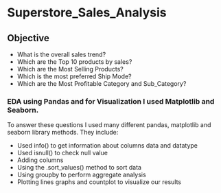 # Superstore_Sales_Analysis

## Objective
- What is the overall sales trend?
- Which are the Top 10 products by sales?
- Which are the Most Selling Products?
- Which is the most preferred Ship Mode?
- Which are the Most Profitable Category and Sub_Category?

### EDA using Pandas and for Visualization I used Matplotlib and Seaborn.

To answer these questions I used many different pandas, matplotlib and seaborn library methods. They include:
- Used info() to get information about columns data and datatype
- Used isnull() to check null value
- Adding columns
- Using the .sort_values() method to sort data
- Using groupby to perform aggregate analysis
- Plotting lines graphs and countplot to visualize our results
